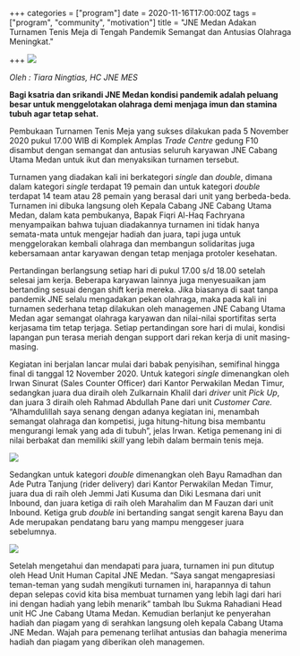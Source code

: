 +++
categories = ["program"]
date = 2020-11-16T17:00:00Z
tags = ["program", "community", "motivation"]
title = "JNE Medan Adakan Turnamen Tenis Meja di Tengah Pandemik  Semangat dan Antusias Olahraga Meningkat."

+++
![](/uploads/whatsapp-image-2020-11-12-at-19-36-14.jpeg)

_Oleh : Tiara Ningtias, HC JNE MES_ 

**Bagi ksatria dan srikandi JNE Medan kondisi pandemik adalah peluang besar untuk menggelotakan olahraga demi menjaga imun dan stamina tubuh agar tetap sehat.** 

Pembukaan Turnamen Tenis Meja yang sukses dilakukan pada 5 November 2020 pukul 17.00 WIB di Komplek Amplas _Trade Centre_ gedung F10 disambut dengan semangat dan antusias seluruh karyawan JNE Cabang Utama Medan untuk ikut dan menyaksikan turnamen tersebut.

Turnamen yang diadakan kali ini berkategori _single_ dan _double_, dimana dalam kategori _single_ terdapat 19 pemain dan untuk kategori _double_ terdapat 14 team atau 28 pemain yang berasal dari unit yang berbeda-beda. Turnamen ini dibuka langsung oleh Kepala Cabang JNE Cabang Utama Medan, dalam kata pembukanya, Bapak Fiqri Al-Haq Fachryana menyampaikan bahwa tujuan diadakannya turnamen ini tidak hanya semata-mata untuk mengejar hadiah dan juara, tapi juga untuk menggelorakan kembali olahraga dan membangun solidaritas juga kebersamaan antar karyawan dengan tetap menjaga protoler kesehatan.

Pertandingan berlangsung setiap hari di pukul 17.00 s/d 18.00 setelah selesai jam kerja. Beberapa karyawan lainnya juga menyesuaikan jam bertanding sesuai dengan shift kerja mereka. Jika biasanya di saat tanpa pandemik JNE selalu mengadakan pekan olahraga, maka pada kali ini turnamen sederhana tetap dilakukan oleh managemen JNE Cabang Utama Medan agar semangat olahraga karyawan dan nilai-nilai sportifitas serta kerjasama tim tetap terjaga. Setiap pertandingan sore hari di mulai, kondisi lapangan pun terasa meriah dengan support dari rekan kerja di unit masing-masing.

Kegiatan ini berjalan lancar mulai dari babak penyisihan, semifinal hingga final di tanggal 12 November 2020. Untuk kategori _single_ dimenangkan oleh Irwan Sinurat (Sales Counter Officer) dari Kantor Perwakilan Medan Timur, sedangkan juara dua diraih oleh Zulkarnain Khalil dari _driver_ unit _Pick Up_, dan juara 3 diraih oleh Rahmad Abdullah Pane dari unit _Customer Care._ “Alhamdulillah saya senang dengan adanya kegiatan ini, menambah semangat olahraga dan kompetisi, juga hitung-hitung bisa membantu mengurangi lemak yang ada di tubuh”, jelas Irwan. Ketiga pemenang ini di nilai berbakat dan memiliki _skill_ yang lebih dalam bermain tenis meja.

![](/uploads/whatsapp-image-2020-11-12-at-19-36-13.jpeg)

Sedangkan untuk kategori _double_ dimenangkan oleh Bayu Ramadhan dan Ade Putra Tanjung (rider delivery) dari Kantor Perwakilan Medan Timur, juara dua di raih oleh Jemmi Jati Kusuma dan Diki Lesmana dari unit Inbound, dan juara ketiga di raih oleh Marahalim dan M Fauzan dari unit Inbound. Ketiga grub _double_ ini bertanding sangat sengit karena Bayu dan Ade merupakan pendatang baru yang mampu menggeser juara sebelumnya.

![](/uploads/whatsapp-image-2020-11-12-at-19-36-14-1.jpeg)

Setelah mengetahui dan mendapati para juara, turnamen ini pun ditutup oleh Head Unit Human Capital JNE Medan. “Saya sangat mengapresiasi teman-teman yang sudah mengikuti turnamen ini, harapannya di tahun depan selepas covid kita bisa membuat turnamen yang lebih lagi dari hari ini dengan hadiah yang lebih menarik” tambah Ibu Sukma Rahadiani Head unit HC Jne Cabang Utama Medan. Kemudian berlanjut ke penyerahan hadiah dan piagam yang di serahkan langsung oleh kepala Cabang Utama JNE Medan. Wajah para pemenang terlihat antusias dan bahagia menerima hadiah dan piagam yang diberikan oleh managemen.